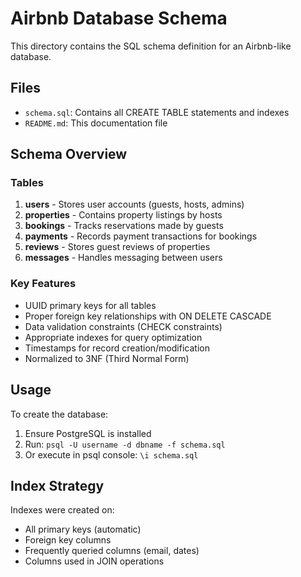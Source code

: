 # Airbnb Database Schema

This directory contains the SQL schema definition for an Airbnb-like database.

## Files

- `schema.sql`: Contains all CREATE TABLE statements and indexes
- `README.md`: This documentation file

## Schema Overview

### Tables

1. **users** - Stores user accounts (guests, hosts, admins)
2. **properties** - Contains property listings by hosts
3. **bookings** - Tracks reservations made by guests
4. **payments** - Records payment transactions for bookings
5. **reviews** - Stores guest reviews of properties
6. **messages** - Handles messaging between users

### Key Features

- UUID primary keys for all tables
- Proper foreign key relationships with ON DELETE CASCADE
- Data validation constraints (CHECK constraints)
- Appropriate indexes for query optimization
- Timestamps for record creation/modification
- Normalized to 3NF (Third Normal Form)

## Usage

To create the database:

1. Ensure PostgreSQL is installed
2. Run: `psql -U username -d dbname -f schema.sql`
3. Or execute in psql console: `\i schema.sql`

## Index Strategy

Indexes were created on:
- All primary keys (automatic)
- Foreign key columns
- Frequently queried columns (email, dates)
- Columns used in JOIN operations
